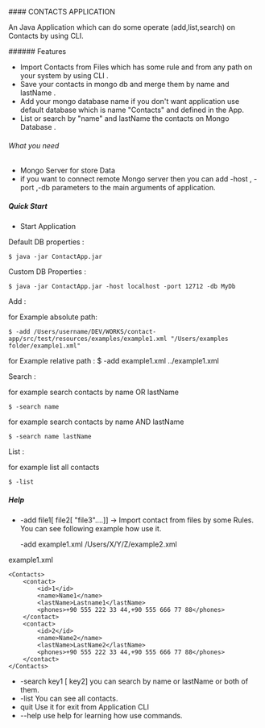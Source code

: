 #### CONTACTS APPLICATION

An Java Application which can do some operate (add,list,search) on Contacts by using CLI.

###### Features

* Import Contacts from Files which has some rule and from any path on your system by using CLI . 
* Save your contacts in mongo db and merge them by name and lastName . 
* Add your mongo database name if you don't want application use default database which is name "Contacts" and defined in the App.
* List or search  by "name" and lastName the contacts on Mongo Database .

###### What you need 

* Mongo Server for store Data
* if you want to connect remote Mongo server then you can add -host , -port ,-db parameters to the main arguments of application.

##### Quick Start 

* Start Application 

Default DB properties :

    $ java -jar ContactApp.jar
    
    
Custom DB Properties :
    
    $ java -jar ContactApp.jar -host localhost -port 12712 -db MyDb
    
    
    
Add : 
    
for Example absolute path:
        
    $ -add /Users/username/DEV/WORKS/contact-app/src/test/resources/examples/example1.xml "/Users/examples folder/example1.xml"
     
for Example relative path : $ -add example1.xml ../example1.xml 
 
                                    
Search :

for example search  contacts by name OR lastName 

    $ -search name
    
    
for example search contacts by name AND lastName 
    
    $ -search name lastName
     
     
     
List : 
     
for example list all contacts
     
    $ -list 
     
##### Help 

* -add file1[ file2[ "file3"....]]  -> Import contact from files by some Rules. You can see following example how use it.

    -add example1.xml /Users/X/Y/Z/example2.xml

example1.xml

    <Contacts>
        <contact>
            <id>1</id>
            <name>Name1</name>
            <lastName>Lastname1</lastName>
            <phones>+90 555 222 33 44,+90 555 666 77 88</phones>
        </contact>
        <contact>
            <id>2</id>
            <name>Name2</name>
            <lastName>LastName2</lastName>
            <phones>+90 555 222 33 44,+90 555 666 77 88</phones>
        </contact>
    </Contacts>
    
    
* -search key1 [ key2] you can search by name or lastName or both of them.
* -list  You can see all contacts.
* quit Use it for exit from Application CLI
* --help use help for learning how use commands. 
    






